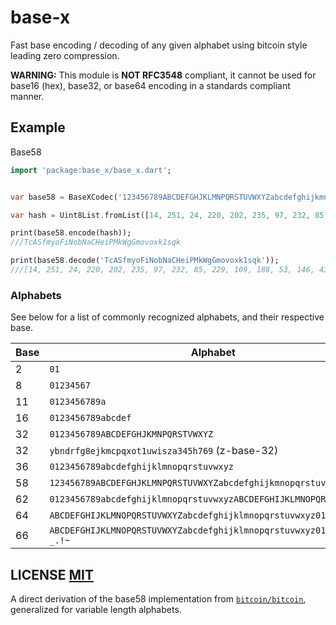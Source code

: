 # base-x

Fast base encoding / decoding of any given alphabet using bitcoin style leading zero compression.

**WARNING:** This module is **NOT RFC3548** compliant,  it cannot be used for base16 (hex), base32, or base64 encoding in a standards compliant manner. 

## Example

Base58

``` dart
import 'package:base_x/base_x.dart';


var base58 = BaseXCodec('123456789ABCDEFGHJKLMNPQRSTUVWXYZabcdefghijkmnopqrstuvwxyz');

var hash = Uint8List.fromList([14, 251, 24, 220, 202, 235, 97, 232, 85, 229, 109, 188, 53, 146, 43, 36, 246, 238, 110, 55, 202, 163, 160, 123, 169, 35]);

print(base58.encode(hash));
///TcASfmyoFiNobNaCHeiPMkWgGmovoxk1sqk

print(base58.decode('TcASfmyoFiNobNaCHeiPMkWgGmovoxk1sqk'));
///[14, 251, 24, 220, 202, 235, 97, 232, 85, 229, 109, 188, 53, 146, 43, 36, 246, 238, 110, 55, 202, 163, 160, 123, 169, 35]

```

### Alphabets

See below for a list of commonly recognized alphabets, and their respective base.

Base | Alphabet
------------- | -------------
2 | `01`
8 | `01234567`
11 | `0123456789a`
16 | `0123456789abcdef`
32 | `0123456789ABCDEFGHJKMNPQRSTVWXYZ`
32 | `ybndrfg8ejkmcpqxot1uwisza345h769` (z-base-32)
36 | `0123456789abcdefghijklmnopqrstuvwxyz`
58 | `123456789ABCDEFGHJKLMNPQRSTUVWXYZabcdefghijkmnopqrstuvwxyz`
62 | `0123456789abcdefghijklmnopqrstuvwxyzABCDEFGHIJKLMNOPQRSTUVWXYZ`
64 | `ABCDEFGHIJKLMNOPQRSTUVWXYZabcdefghijklmnopqrstuvwxyz0123456789+/`
66 | `ABCDEFGHIJKLMNOPQRSTUVWXYZabcdefghijklmnopqrstuvwxyz0123456789-_.!~` 


## LICENSE [MIT](LICENSE)
A direct derivation of the base58 implementation from [`bitcoin/bitcoin`](https://github.com/bitcoin/bitcoin/blob/f1e2f2a85962c1664e4e55471061af0eaa798d40/src/base58.cpp),  generalized for variable length alphabets.
